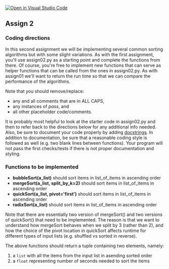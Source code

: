[![Open in Visual Studio Code](https://classroom.github.com/assets/open-in-vscode-c66648af7eb3fe8bc4f294546bfd86ef473780cde1dea487d3c4ff354943c9ae.svg)](https://classroom.github.com/online_ide?assignment_repo_id=10009422&assignment_repo_type=AssignmentRepo)
## Assign 2

### Coding directions

In this second assignment we will be implementing several common sorting
algorithms but with some slight variations. As with the first assignment, you'll
use assign02.py as a starting point and complete the functions from there. Of
course, you're free to implement new functions that can serve as helper
functions that can be called from the ones in assign02.py.  As with assign01 
we'll want to return the run time so that we can compare the performance of 
the algorithms. 

Note that you should remove/replace: 
  * any and all comments that are in ALL CAPS,
  * any instances of _pass_, and 
  * all other placeholder code/comments. 

It is probably most helpful to look at the starter code in assign02.py and then
to refer back to the directions below for any additional info needed. Also, be
sure to document your code properly by adding
[docstrings](https://www.python.org/dev/peps/pep-0257/#what-is-a-docstring).  In
addition to documentation, be sure that a reasonable coding style is followed as
well (e.g. two blank lines between functions). Your program will not pass the
first checks/tests if there is not proper documentation and styling.

### Functions to be implemented
* __bubbleSort(a_list)__ should sort items in list_of_items in ascending order
* __mergeSort(a_list, split_by_k=2)__ should sort items in list_of_items in ascending order
* __quickSort(a_list, pivot='first')__ should sort items in list_of_items in ascending order
* __radixSort(a_list)__ should sort items in list_of_items in ascending order

Note that there are essentially two version of mergeSort() and two versions of
quickSort() that need to be implemented. The reason is that we want to
understand how mergeSort behaves when we split by 3 (rather than 2), and how
the choice of the pivot location in quickSort affects runtime for different
types of input lists (e.g. shuffled vs sorted in reverse). 

The above functions should return a tuple containing two elements, namely:
1. a `list` with all the items from the input list in asending sorted order
2. a `float` representing number of seconds needed to sort the items
